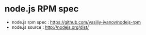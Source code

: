 #  node.js RPM spec
- node.js rpm spec : https://github.com/vasiliy-ivanov/nodejs-rpm
- node.js source   : http://nodejs.org/dist/
